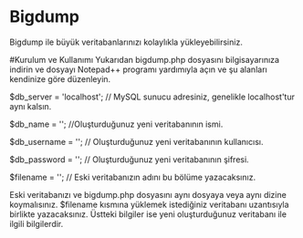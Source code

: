 # Bigdump
Bigdump ile büyük veritabanlarınızı kolaylıkla yükleyebilirsiniz.

#Kurulum ve Kullanımı
Yukarıdan bigdump.php dosyasını bilgisayarınıza indirin ve dosyayı Notepad++ programı yardımıyla açın ve şu alanları kendinize göre düzenleyin.

$db_server   = 'localhost'; // MySQL sunucu adresiniz, genelikle localhost'tur aynı kalsın.

$db_name     = ''; //Oluşturduğunuz yeni veritabanının ismi.

$db_username = ''; // Oluşturduğunuz yeni veritabanının kullanıcısı.

$db_password = ''; // Oluşturduğunuz yeni veritabanının şifresi.


$filename           = '';     // Eski veritabanızın adını bu bölüme yazacaksınız.


Eski veritabanızı ve bigdump.php dosyasını aynı dosyaya veya aynı dizine koymalısınız. $filename kısmına yüklemek istediğiniz veritabanı uzantısıyla birlikte yazacaksınız. Üstteki bilgiler ise yeni oluşturduğunuz veritabanı ile ilgili bilgilerdir.
